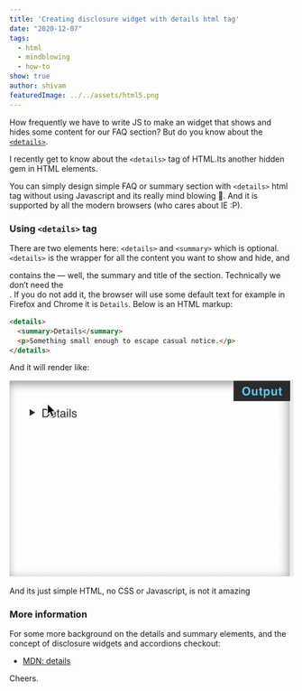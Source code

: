 ```yaml
---
title: 'Creating disclosure widget with details html tag'
date: "2020-12-07"
tags:
  - html
  - mindblowing
  - how-to
show: true
author: shivam
featuredImage: ../../assets/html5.png
---
```


How frequently we have to write JS to make an widget that shows and hides some content for our FAQ section? But do you know about the [`<details>`](https://developer.mozilla.org/docs/Web/HTML/Element/details).

I recently get to know about the `<details>` tag of HTML.Its another hidden gem in HTML elements.

You can simply design simple FAQ or summary section with `<details>` html tag without using Javascript and its really mind blowing 🤯. And it is supported by all the modern browsers (who cares about IE :P).

### Using `<details>` tag

There are two elements here: `<details>` and `<summary>` which is optional. `<details>` is the wrapper for all the content you want to show and hide, and <summary> contains the — well, the summary and title of the section. Technically we don’t need the <summary>. If you do not add it, the browser will use some default text for example in Firefox and Chrome it is `Details`. Below is an HTML markup:

```html
<details>
  <summary>Details</summary>
  <p>Something small enough to escape casual notice.</p>
</details>
```

And it will render like:

![part1](./1.gif)

And its just simple HTML, no CSS or Javascript, is not it amazing

### More information

For some more background on the details and summary elements, and the concept of disclosure widgets and accordions checkout:

* [MDN: details](https://developer.mozilla.org/en-US/docs/Web/HTML/Element/details)

Cheers.